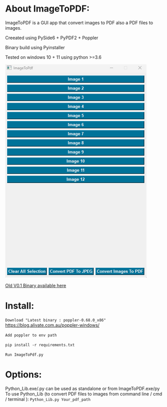 
# About ImageToPDF:

ImageToPDF is a GUI app that convert images to PDF also a PDF files to images.

Creeated using PySide6 + PyPDF2 + Poppler

Binary build using Pyinstaller

Tested on windows 10 + 11 using python >=3.6

![Screenshot](Screenshot.png)


[Old V0.1 Binary available here](https://github.com/overcrash66/ImageToPDF/releases/download/v0.2/ImageToPdf.zip)

# Install:

``Download "Latest binary : poppler-0.68.0_x86"`` https://blog.alivate.com.au/poppler-windows/

``Add poppler to env path``

``pip install -r requirements.txt``

``Run ImageToPdf.py``


# Options:

Python_Lib.exe/.py can be used as standalone or from ImageToPDF.exe/py
To use Python_Lib (to convert PDF files to images from command line / cmd / terminal ):
``Python_Lib.py Your_pdf_path``